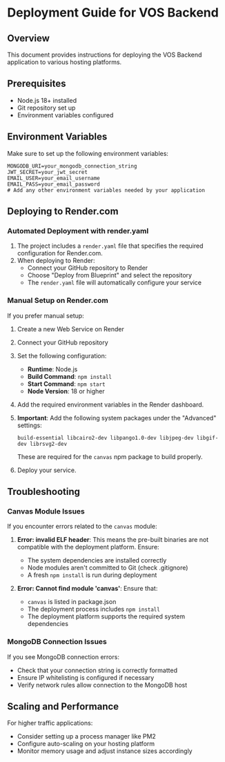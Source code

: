 # Deployment Guide for VOS Backend

## Overview

This document provides instructions for deploying the VOS Backend application to various hosting platforms.

## Prerequisites

- Node.js 18+ installed
- Git repository set up
- Environment variables configured

## Environment Variables

Make sure to set up the following environment variables:

```
MONGODB_URI=your_mongodb_connection_string
JWT_SECRET=your_jwt_secret
EMAIL_USER=your_email_username
EMAIL_PASS=your_email_password
# Add any other environment variables needed by your application
```

## Deploying to Render.com

### Automated Deployment with render.yaml

1. The project includes a `render.yaml` file that specifies the required configuration for Render.com.
2. When deploying to Render:
   - Connect your GitHub repository to Render
   - Choose "Deploy from Blueprint" and select the repository
   - The `render.yaml` file will automatically configure your service

### Manual Setup on Render.com

If you prefer manual setup:

1. Create a new Web Service on Render
2. Connect your GitHub repository
3. Set the following configuration:
   - **Runtime**: Node.js
   - **Build Command**: `npm install`
   - **Start Command**: `npm start`
   - **Node Version**: 18 or higher

4. Add the required environment variables in the Render dashboard.

5. **Important**: Add the following system packages under the "Advanced" settings:
   ```
   build-essential libcairo2-dev libpango1.0-dev libjpeg-dev libgif-dev librsvg2-dev
   ```
   These are required for the `canvas` npm package to build properly.

6. Deploy your service.

## Troubleshooting

### Canvas Module Issues

If you encounter errors related to the `canvas` module:

1. **Error: invalid ELF header**: This means the pre-built binaries are not compatible with the deployment platform. Ensure:
   - The system dependencies are installed correctly
   - Node modules aren't committed to Git (check .gitignore)
   - A fresh `npm install` is run during deployment

2. **Error: Cannot find module 'canvas'**: Ensure that:
   - `canvas` is listed in package.json
   - The deployment process includes `npm install`
   - The deployment platform supports the required system dependencies

### MongoDB Connection Issues

If you see MongoDB connection errors:
- Check that your connection string is correctly formatted
- Ensure IP whitelisting is configured if necessary
- Verify network rules allow connection to the MongoDB host

## Scaling and Performance

For higher traffic applications:
- Consider setting up a process manager like PM2
- Configure auto-scaling on your hosting platform
- Monitor memory usage and adjust instance sizes accordingly 